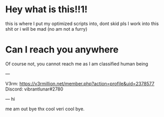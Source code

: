 # Hey what is this!!1!
this is where I put my optimized scripts into,
dont skid pls I work into this shit or i will be mad (no am not a furry)

# Can I reach you anywhere
Of course not, you cannot reach me as I am classified human being

—︎

V3rm: https://v3rmillion.net/member.php?action=profile&uid=2378577
Discord: vibrantlunar#2780

—︎
hi

 me am out bye thx cool veri cool bye.
